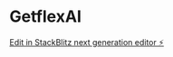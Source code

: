 # GetflexAI

[Edit in StackBlitz next generation editor ⚡️](https://stackblitz.com/~/github.com/MB240920000/GetflexAI)